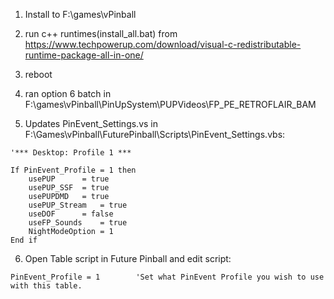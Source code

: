 1. Install to F:\games\vPinball

2. run c++ runtimes(install_all.bat) from https://www.techpowerup.com/download/visual-c-redistributable-runtime-package-all-in-one/

3. reboot

4. ran option 6 batch in F:\games\vPinball\PinUpSystem\PUPVideos\FP_PE_RETROFLAIR_BAM

5. Updates PinEvent_Settings.vs in F:\Games\vPinball\FuturePinball\Scripts\PinEvent_Settings.vbs:
```
'*** Desktop: Profile 1 ***

If PinEvent_Profile = 1 then
	usePUP 		= true
	usePUP_SSF 	= true
	usePUPDMD 	= true
	usePUP_Stream	= true
	useDOF 		= false
	useFP_Sounds 	= true
	NightModeOption = 1
End if

```
6. Open Table script in Future Pinball and edit script:
```
PinEvent_Profile = 1		'Set what PinEvent Profile you wish to use with this table.
```